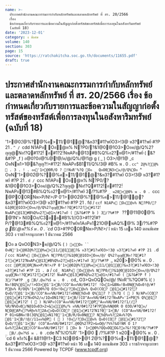 ```yaml
---
name: >-
  ประกาศสำนักงานคณะกรรมการกำกับหลักทรัพย์และตลาดหลักทรัพย์ ที่ สร. 20/2566
  เรื่อง
  ข้อกำหนดเกี่ยวกับรายการและข้อความในสัญญาก่อตั้งทรัสต์ของทรัสต์เพื่อการลงทุนในอสังหาริมทรัพย์
  (ฉบับที่ 18)
date: '2023-12-01'
category: ง พิเศษ
volume: 140
section: 303
page: 15
source: 'https://ratchakitcha.soc.go.th/documents/11655.pdf'
draft: true
---
```


# ประกาศสำนักงานคณะกรรมการกำกับหลักทรัพย์และตลาดหลักทรัพย์ ที่ สร. 20/2566 เรื่อง ข้อกำหนดเกี่ยวกับรายการและข้อความในสัญญาก่อตั้งทรัสต์ของทรัสต์เพื่อการลงทุนในอสังหาริมทรัพย์ (ฉบับที่ 18)

'1>@02ํ@%?@%ค>11/@1ํ@?&ห3?#1?พ0์O3>!3@ ห3?#1?พ0์ #?P 21 . `^ / `cdd N1APอ Oอํ@ห% N?P0/?&1@0@1O3>Oอค/@/Q%2?ญญ@Nอ!?Q#1?2!์ อ#1?2!์NพAPอ@13#B%Q%อ2?ห@1>/#1?พ0์ ( &?&#?P _f ) อ@0?0อํ@%@!@/ค/@/Q%/@!1@ g ( _ ) O3>/@!1@ _c OหNพ1>1@&?ญญ?!>#1?2!์ NพAPอ$B111/Q%!3@ #B% พ . 0 . `cc^ 2ํ@%?@%  . 3 . ! . ออ'1>@0R/O ? !NอR'%?Q Oอ _ QหO0N3>ค/@/Q%Oอ `^ OหN'1>@02ํ@%?@%ค>11/@1ํ@?&ห3?#1?พ0์ O3>!3@ ห3?#1?พ0์ #?P 21 . `d / `ccc N1APอ Oอํ@ห% N?P0/?&1@0@1O3>Oอค/@/Q%2?ญญ@ Nอ!?Q#1?2!์อ#1?2!์NพAPอ@13#B%Q%อ2?ห@1>/#1?พ0์ 3/?%#?P `_ พ20>@0% พ . 0 . `ccc @POORNพ>P/N!>/P 0'1>@02ํ@%?@%ค>11/@1ํ@?&ห3?#1?พ0์O3>!3@ ห3?#1?พ0์ #?P 21 . fd / `ccf N1APอ Oอํ@ห% N?P0/?&1@0@1O3>Oอค/@/Q%2?ญญ@Nอ!?Q#1?2!์อ#1?2!์ NพAPอ@13#B%Q%อ2?ห@1>/#1?พ0์ ( &?&#?P b ) 3/?%#?P ` $?%/@ค/ พ . 0 . `ccf O3>QหOQOค/@/ !NอR'%?QO#% ì Oอ `^ 1@0@1N?P0/?&@1N'> N(0Oอ/C3ออ#1?2!์ !Oอํ@ห% QหO(CO? @1อ#1?2!์ /?ห%O@#?PO3>ค/@/1?&(> อ&Q%@1? #ํ@O3>N'> N(0Oอ/C3ออ#1?2!์!Nอ2ํ@%?@%  . 3 . ! . !3@ ห3?#1?พ0์ O3>(CO"Aอห%N/0#1?2!์ @P1//"@@1? 2N1@0@%'1>ํ@'?ออ#1?2!์QหOON (CO"Aอห%N/0#1?2!์.@0Q% b N A อ%%?&O!N/?%2>Q%1อ&'?&?ญ?ออ#1?2!์ î Oอ ` QหO0N3>ค/@/Q%/11ค2ออOอ `_ OหN'1>@02ํ@%?@%ค>11/@1ํ@?& ห3?#1?พ0์O3>!3@ ห3?#1?พ0์ #?P 21 . `d / `ccc N1APอ Oอํ@ห% N?P0/?&1@0@1O3>Oอค/@/ Q%2?ญญ@Nอ!?Q#1?2!์อ#1?2!์NพAPอ@13#B%Q%อ2?ห@1>/#1?พ0์ 3/?%#?P `_ พ20>@0% พ . 0 . `ccc @POORNพ>P/N!>/P 0'1>@02ํ@%?@%ค>11/@1ํ@?&ห3?#1?พ0์O3>!3@ ห3?#1?พ0์ #?P 21 . `d / `cdb N1APอ Oอํ@ห% N?P0/?&1@0@1O3>Oอค/@/Q%2?ญญ@Nอ!?Q#1?2!์อ#1?2!์ NพAPอ@13#B%Q%อ2?ห@1>/#1?พ0์ ( &?&#?P _b ) 3/?%#?P c พ21.@ค/ พ . 0 . `cdb O3>QหOQOค/@/ !NอR'%?QO#% ì Q%1?#?Pอ#1?2!์R/N2@/@1"N@0'1>P0%์!อ&O#%QหOON(CO"Aอห%N/0#1?2!์!@//11คห%@P ( _ ) (CO? @1อ#1?2!์O3>#1?2!?!Oอ?QONห!B(3ค/@/ํ@N'็%!Nอ2ํ@%?@%  . 3 . ! . !@/O%/#@#?P2ํ@%?@%  . 3 . ! . ํ@ห% O3>N'> N(0QหO(CO"Aอห%N/0#1?2!์#1@&!@/ห3?N์#?Pํ@ห% Q%Oอ f / _ OหN'1>@0 ค>11/@1ํ@?&!3@ #B% #?P # . `^ / `cd_ N1APอ ห3?N์ NAPอ%R O3>/>$?@11@0@% @1N'> N(0Oอ/C3ออ#B%1//O3>#1?2!์#?P/?@13#B%Q%อ2?ห@1>/#1?พ0์ห1AอPค121O@พAQ%@% 3/?%#?P _g B/.@พ?%$์ พ . 0 . `cd_ O3>#?POORNพ>P/N!>/ î หน้า 15 เลม 140 ตอนพิเศษ 303 ง ราชกิจจานุเบกษา 1 ธันวาคม 2566

Oอ a QหO0N3>ค/@/Q% ( ` ) อOอ `` OหN'1>@02ํ@%?@%ค>11/@1ํ@?& ห3?#1?พ0์O3>!3@ ห3?#1?พ0์ #?P 21 . `d / `ccc N1APอ Oอํ@ห% N?P0/?&1@0@1O3>Oอค/@/ Q%2?ญญ@Nอ!?Q#1?2!์อ#1?2!์NพAPอ@13#B%Q%อ2?ห@1>/#1?พ0์ 3/?%#?P `_ พ20>@0% พ . 0 . `ccc @POORNพ>P/N!>/P 0'1>@02ํ@%?@%ค>11/@1ํ@?&ห3?#1?พ0์O3>!3@ ห3?#1?พ0์ #?P 21 . `a / `cd_ N1APอ Oอํ@ห% N?P0/?&1@0@1O3>Oอค/@/Q%2?ญญ@Nอ!?Q#1?2!์อ#1?2!์ NพAPอ@13#B%Q%อ2?ห@1>/#1?พ0์ ( &?&#?P f ) 3/?%#?P _g B/.@พ?%$์ พ . 0 . `cd_ O3>QหOQOค/@/ !NอR'%?QO#% ì( ` ) Nห!BQ%@1อ/!>O3>@1'1>B/(CO"Aอห%N/0#1?2!์ !Oอ1>&BNห!Bอ0N@%Oอ0!@/#?Pํ@ห% R/OQ%'1>@0%?Q O3>!Oอ/?Oอํ@ห% QหO(CO? @1อ#1?2!์? QหO/?@1'1>B/(CO"Aอห%N/0#1?2!์อ0N@%Oอ0 Q%1? ? %?Q (  ) N/APอ(CO? @1อ#1?2!์NหO%2/ค/1QหON1?0'1>B/(CO"Aอห%N/0#1?2!์NพAPอ'1>P0%์ Q%@1? @1อ#1?2!์ (  ) N/APอ(CO"Aอห%N/0#1?2!์@P"Aอห%N/0#1?2!์1//?%R/N%Oอ0/N@1Oอ03>2>&อํ@%/% ห%N/0#1?2!์#?Pํ@ห%N@0R O O3O/#?Qห/ NO@APอ?%#ํ@ห%?2AออQหO(CO? @1อ#1?2!์N1?0'1>B/ (CO"Aอห%N/0#1?2!์ P 01>&BNห!B(3Q%@1อN1?0'1>B/R/Oอ0N@? N%Q%ห%?2Aอ%?Q% @1'1>B/!@//11คห%@P (  ) !Oอ/?Oอํ@ห% QหO(CO? @1อ#1?2!์? QหO/?@1'1>B/ (CO"Aอห%N/0#1?2!์.@0Q%2?P2>&หO@/?%%?&O!NR O 1?&ห%?2Aอ@(CO"Aอห%N/0#1?2!์ î Oอ b '1>@0%?QQหOQO&?ค?&!?QO!N/?%#?P _ B/.@พ?%$์ พ . 0 . `cde N'็%!O%R' '1>@0  /?%#?P 1 พ20>@0% พ . 0 . `cd 6 พ1อ%ค์ &B11@!1>C3 N3@$>@1 2ํ@%?@%ค>11/@1ํ@?&ห3?#1?พ0์O3>!3@ ห3?#1?พ0์ หน้า 16 เลม 140 ตอนพิเศษ 303 ง ราชกิจจานุเบกษา 1 ธันวาคม 2566 Powered by TCPDF (www.tcpdf.org)
